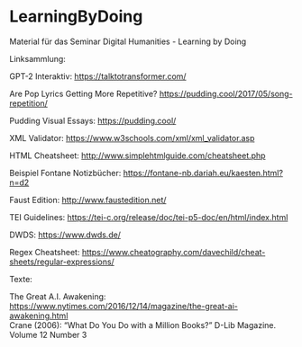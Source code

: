 # LearningByDoing
Material für das Seminar Digital Humanities - Learning by Doing



Linksammlung:

GPT-2 Interaktiv: https://talktotransformer.com/ <br>

Are Pop Lyrics Getting More Repetitive? https://pudding.cool/2017/05/song-repetition/ <br>

Pudding Visual Essays: https://pudding.cool/ 

XML Validator: https://www.w3schools.com/xml/xml_validator.asp <br>

HTML Cheatsheet: http://www.simplehtmlguide.com/cheatsheet.php <br>

Beispiel Fontane Notizbücher: https://fontane-nb.dariah.eu/kaesten.html?n=d2 <br>

Faust Edition: http://www.faustedition.net/

TEI Guidelines: https://tei-c.org/release/doc/tei-p5-doc/en/html/index.html <br>

DWDS: https://www.dwds.de/ <br>

Regex Cheatsheet: https://www.cheatography.com/davechild/cheat-sheets/regular-expressions/



Texte: <br>

The Great A.I. Awakening: https://www.nytimes.com/2016/12/14/magazine/the-great-ai-awakening.html <br>
Crane (2006): “What Do You Do with a Million Books?” D-Lib Magazine. Volume 12 Number 3 <br>
